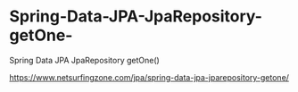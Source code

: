 # Spring-Data-JPA-JpaRepository-getOne-
Spring Data JPA JpaRepository getOne()

https://www.netsurfingzone.com/jpa/spring-data-jpa-jparepository-getone/
